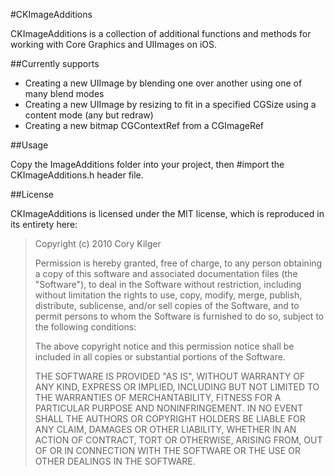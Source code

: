 #CKImageAdditions

CKImageAdditions is a collection of additional functions and methods for working with Core Graphics and UIImages on iOS.

##Currently supports

* Creating a new UIImage by blending one over another using one of many blend modes
* Creating a new UIImage by resizing to fit in a specified CGSize using a content mode (any but redraw)
* Creating a new bitmap CGContextRef from a CGImageRef

##Usage

Copy the ImageAdditions folder into your project, then #import the CKImageAdditions.h header file.

##License

CKImageAdditions is licensed under the MIT license, which is reproduced in its entirety here:

>Copyright (c) 2010 Cory Kilger
>
>Permission is hereby granted, free of charge, to any person obtaining a copy
>of this software and associated documentation files (the "Software"), to deal
>in the Software without restriction, including without limitation the rights
>to use, copy, modify, merge, publish, distribute, sublicense, and/or sell
>copies of the Software, and to permit persons to whom the Software is
>furnished to do so, subject to the following conditions:
>
>The above copyright notice and this permission notice shall be included in
>all copies or substantial portions of the Software.
>
>THE SOFTWARE IS PROVIDED "AS IS", WITHOUT WARRANTY OF ANY KIND, EXPRESS OR
>IMPLIED, INCLUDING BUT NOT LIMITED TO THE WARRANTIES OF MERCHANTABILITY,
>FITNESS FOR A PARTICULAR PURPOSE AND NONINFRINGEMENT. IN NO EVENT SHALL THE
>AUTHORS OR COPYRIGHT HOLDERS BE LIABLE FOR ANY CLAIM, DAMAGES OR OTHER
>LIABILITY, WHETHER IN AN ACTION OF CONTRACT, TORT OR OTHERWISE, ARISING FROM,
>OUT OF OR IN CONNECTION WITH THE SOFTWARE OR THE USE OR OTHER DEALINGS IN
>THE SOFTWARE.

